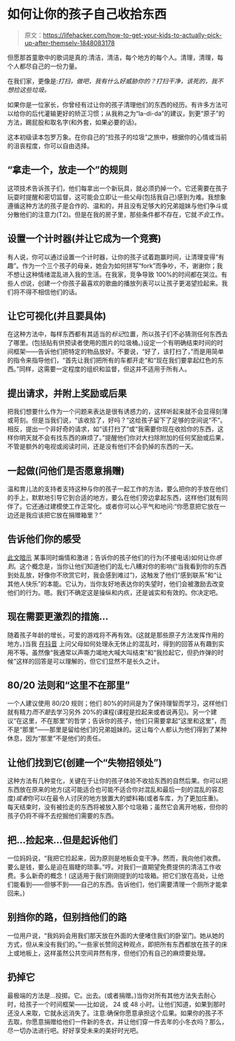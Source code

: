 # 如何让你的孩子自己收拾东西

> 原文：<https://lifehacker.com/how-to-get-your-kids-to-actually-pick-up-after-themselv-1848083178>

但愿那首童歌中的歌词是真的:清洁，清洁，每个地方的每个人。清理，清理，每个人都尽自己的一份力量。



在我们家，更像是:*打扫，做吧，我有什么好威胁你的？打扫干净，该死的，我不想捡这些垃圾。*

如果你是一位家长，你曾经有过让你的孩子清理他们的东西的经历。有许多方法可以给你的后代灌输更好的矫正习惯；从我称之为“la-di-da”的建议，到更“原子”的方法，踢屁股和取名字(和外套，如果必要的话)。

这本初级读本包罗万象。在你自己的“捡孩子的垃圾”之旅中，根据你的心情或当前的沮丧程度，你可以自由选择。

## “拿走一个，放走一个”的规则

这项技术告诉孩子们，他们每拿出一个新玩具，就必须扔掉一个。它还需要在孩子玩耍时提醒和密切监督，这可能会立即让一些父母(包括我自己)感到为难。我想象遵循这种方法的孩子是合作的、温和的，并且没有足够大的兄弟姐妹与他们争斗或分散他们的注意力(T2)。但是在我的房子里，那些条件都不存在，它就*不会*工作。

## 设置一个计时器(并让它成为一个竞赛)

有人说，你可以通过设置一个计时器，让你的孩子试着跑赢时间，让清理变得“有趣”。作为一个三个孩子的母亲，她会为如何拼写“fork”而争吵，不，谢谢你；我不想让这种情绪混乱进入我的生活。在我家，竞争导致 100%的时间都在哭泣。有些人*也*说，创建一个你孩子最喜欢的歌曲的播放列表可以让孩子更渴望捡起来。我们将不得不相信他们的话。

## 让它可视化(并且要具体)

在这种方法中，每样东西都有其适当的*标记*位置，所以孩子们不必猜测任何东西去了哪里。(包括贴有供预读者使用的图片的垃圾桶。)设定一个有明确结束时间的时间框架——告诉他们把特定的物品放好。不要说，“好了，该打扫了，”而是用简单的指令来指导他们，“首先让我们把所有的车都开走”和“现在我们要拿起红色的东西。”同样，这需要一定程度的组织和监督，但这并不适用于所有人。

## 提出请求，并附上奖励或后果

把我们想要什么作为一个问题来表达是很有诱惑力的，这样听起来就不会显得刻薄或苛刻。但是当我们说，“该收拾了，好吗？”这给孩子留下了足够的空间说“不”。相反，提出一个非好奇的请求，如“该打扫了”或“我需要你现在收拾你的东西，这样你明天就不会有找东西的麻烦了。”提醒他们你对大扫除附加的任何奖励或后果，不管是额外的电视或阅读时间，还是没有他们不会扔掉的东西的一天。

## 一起做(问他们是否愿意捐赠)

温和育儿法的支持者支持这种与你的孩子一起工作的方法，要么把你的手放在他们的手上，默默地引导它到合适的地方，要么在他们旁边拿起东西，这样他们就有同伴了。它还通过建模使工作正常化。或者你可以心平气和地问:“你愿意把它放在一边还是我应该把它放在捐赠箱里？”

## 告诉他们你的感受

[此文暗示](https://www.noguiltmom.com/get-kids-pick-up-after-themselves/) 某事同时煽情和激进；告诉你的孩子他们的行为(不接电话)如何让你*感到*。这个概念是，当你让他们知道他们的乱七八糟对你的影响(“当我看到你的东西到处乱放，好像你不欣赏它时，我会感到难过”)，这触发了他们“感到联系”和“让其他人快乐”的本能。它认为，当你友好地表达你的失望时，他们会被激励去改变他们的行为。嗯。我们不确定这是操纵和内疚，还是诚实和有效的。你决定吧。

## 现在需要更激烈的措施...

随着孩子年龄的增长，可爱的游戏将不再有效。(这就是那些原子方法发挥作用的地方。)当我 [在抖音](https://www.tiktok.com/@momthoughts/video/7030603987124620550?is_copy_url=1&is_from_webapp=v1) 上问父母如何处理永无休止的混乱时，得到的回答从有趣到实用不等。虽然像“我通常以声嘶力竭地大喊大叫结束”和“我捡起它，但扔炸弹的时候”这样的回答是可以理解的，但它们显然不是长久之计。

## 80/20 法则和“这里不在那里”

一个人建议使用 80/20 规则；他们 80%的时间是为了保持理智而学习，这样他们就有精力*而不是*去学习另外 20%的课程(课程是捡起来或者说再见)。另一个建议“在这里，不在那里”的哲学；告诉你的孩子，他们只需要拿起“这里和这里”，而不是“那里”——那里是留给他们的兄弟姐妹的。这让每个人都认为他们得到了某种休息，因为“那里”不是他们的责任。

## 让他们找到它(创建一个“失物招领处”)

这种方法有几种变化，关键在于让你的孩子体验不收拾东西的自然后果。你可以把东西放在原来的地方(这可能适合也可能不适合你对混乱和最后一刻的混乱的容忍度)*或者*你可以在最令人讨厌的地方放置大的塑料箱(或者车库，为了更加庄重)。每天结束时，没有被捡走的东西将被放入那个垃圾箱；虽然它会离开地板，但你的孩子仍将不得不去挖掘他们需要的东西。

## 把...捡起来...但是起诉他们

一位妈妈说，“我把它捡起来，因为原则是地板会变干净。然而，我向他们收费。要么是钱，要么是迫在眉睫的琐事。”哼。对我们一直期望免费提供的清洁工作收费。多么新奇的概念！(这适用于我们刚刚提到的垃圾箱。把它们放在高处，让他们能看到——但够不到——自己的东西。告诉他们，他们需要清理一个厕所才能拿回来。)

## 别挡你的路，但别挡他们的路

一位用户说，“我妈妈会用我们那天放在外面的大便堵住我们的卧室门。她从她的方式，但从来没有我们的。”一些家长赞同这种观点，即把所有东西都放在孩子的床上或地板上，这样虽然公共空间井然有序，但他们仍有自己的麻烦要处理。

## 扔掉它

最极端的方法是...投掷。它。出去。(或者捐赠。)当你对所有其他方法失去耐心时，给孩子一个时间框架——比如说， 24 或 48 小时。让他们知道，如果到那时还没人来取，它就永远消失了。注意:确保你愿意承担这个后果。如果你的孩子不去取，你愿意捐赠给他们一件新的冬衣，并让他们穿一件去年的小冬衣吗？那么，尽一切办法进行吧。好好享受未来的美好时光吧。